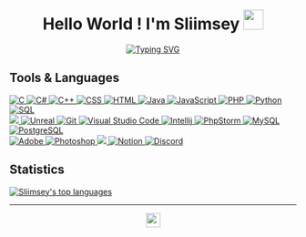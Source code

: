 <h1 align="center">
  Hello World ! I'm Sliimsey 
  <img src="https://media.giphy.com/media/hvRJCLFzcasrR4ia7z/giphy.gif" width="35">
</h1>

<p align="center">
<a href="https://git.io/typing-svg"><img src="https://readme-typing-svg.demolab.com?font=Fira+Code&pause=1000&center=true&width=435&lines=Computer+science+student;Always+learning+new+things" alt="Typing SVG" /></a>
</p>

## Tools & Languages
<p>
  <a href="https://github.com/search?q=user%3ASliimsey+language%3Ac">
    <img alt="C" src="https://custom-icon-badges.demolab.com/badge/C-03599C.svg?logo=c-in-hexagon&logoColor=white">
  </a>
  <a href="https://github.com/search?q=user%3ASliimsey+language%3Acsharp">
    <img alt="C#" src="https://custom-icon-badges.demolab.com/badge/C%23-68217A.svg?logo=cs2&logoColor=white">
  </a>
  <a href="https://github.com/search?q=user%3ASliimsey+language%3Acpp">
    <img alt="C++" src="https://custom-icon-badges.demolab.com/badge/C++-9C033A.svg?logo=cpp2&logoColor=white">
  </a>
  <a href="https://github.com/search?q=user%3ASliimsey+language%3Acss">
    <img alt="CSS" src="https://img.shields.io/badge/CSS-1572B6.svg?logo=css3&logoColor=white">
  </a>
  <a href="https://github.com/search?q=user%3ASliimsey+language%3Ahtml">
    <img alt="HTML" src="https://img.shields.io/badge/HTML-E34F26.svg?logo=html5&logoColor=white">
  </a>
  <a href="https://github.com/search?q=user%3ASliimsey+language%3Ajava">
    <img alt="Java" src="https://custom-icon-badges.demolab.com/badge/Java-007396.svg?logo=java&logoColor=white">
  </a>
  <a href="https://github.com/search?q=user%3ADSliimsey+language%3Ajavascript">
    <img alt="JavaScript" src="https://img.shields.io/badge/JavaScript-F7DF1E.svg?logo=javascript&logoColor=black">
  </a>
  <a href="https://github.com/search?q=user%3ASliimsey+language%3Aphp">
    <img alt="PHP" src="https://img.shields.io/badge/PHP-777BB4.svg?logo=php&logoColor=white">
  </a>
  <a href="https://github.com/search?q=user%3ASliimsey+language%3Apython">
    <img alt="Python" src="https://img.shields.io/badge/Python-14354C.svg?logo=python&logoColor=white">
  </a>
  <a href="https://github.com/search?q=user%3ASliimsey+language%3Asql">
    <img alt="SQL" src="https://custom-icon-badges.demolab.com/badge/SQL-025E8C.svg?logo=database&logoColor=white">
  </a>
  
  </br>
  
  <a href="#">
    <img alt"Unity" src="https://img.shields.io/badge/unity-000000.svg?logo=unity&logoColor=white" />
  </a>
  <a href="#">
    <img alt="Unreal" src="https://img.shields.io/badge/unreal%20engine-%23313131.svg?logo=unreal%20engine&logoColor=white" />
  </a>
  <a href="#">
    <img alt="Git" src="https://img.shields.io/badge/Git-F05033.svg?logo=git&logoColor=white">
  </a>
  <a href="#">
    <img alt="Visual Studio Code" src="https://img.shields.io/badge/Visual%20Studio%20Code-0078d7.svg?logo=visual-studio-code&logoColor=white">
  </a>
  <a href="#">
    <img alt="Intellij" src="https://img.shields.io/badge/intellij%20idea-3E56B9.svg?logo=intellij%20idea&logoColor=white" />
  </a>
  <a href="#">
    <img alt="PhpStorm" src="https://img.shields.io/badge/phpstorm-B93E9A.svg?logo=phpstorm&logoColor=white" />
  </a>
  <a href="#">
    <img alt="MySQL" src="https://img.shields.io/badge/MySQL-00f.svg?logo=mysql&logoColor=white">
  </a>
  <a href="#">
    <img alt="PostgreSQL" src ="https://img.shields.io/badge/PostgreSQL-316192.svg?logo=postgresql&logoColor=white">
  </a>
  
  </br>
  
  </a>
  <a href="#">
    <img alt="Adobe" src="https://img.shields.io/badge/Adobe-FF0000.svg?logo=adobe&logoColor=white">
  </a>
  <a href="#">
    <img alt="Photoshop" src="https://img.shields.io/badge/adobe%20photoshop-%2331A8FF.svg?logo=adobe%20photoshop&logoColor=white" />
  </a>
  <a href="#">
    <img alt"Illustrator" src="https://img.shields.io/badge/adobe%20illustrator-%23FF9A00.svg?logo=adobe%20illustrator&logoColor=black" />
  </a>
  <a href="#">
    <img alt="Notion" src="https://img.shields.io/badge/Notion-010101.svg?logo=notion&logoColor=white">
  </a>
  <a href="#">
    <img alt="Discord" src="https://img.shields.io/badge/-Discord-5865F2.svg?logo=discord&logoColor=white">
  </a>
  
  <!--manque clion-->
</p>


## Statistics

<a href="https://github.com/anuraghazra/github-readme-stats">
  <img align="center" src="https://github-readme-stats.vercel.app/api/top-langs/?username=Sliimsey&theme=react&hide_border=true&layout=compact" alt="Sliimsey's top languages" />
</a>

___

<p align="center">
  <img align ="center" src="https://emoji.discord.st/emojis/768b108d-274f-4f44-a634-8477b16efce7.gif" width="25">
</p>




<!--
**Sliimsey/Sliimsey** is a ✨ _special_ ✨ repository because its `README.md` (this file) appears on your GitHub profile.

Here are some ideas to get you started:

- 🔭 I’m currently working on ...
- 🌱 I’m currently learning ...
- 👯 I’m looking to collaborate on ...
- 🤔 I’m looking for help with ...
- 💬 Ask me about ...
- 📫 How to reach me: ...
- 😄 Pronouns: ...
- ⚡ Fun fact: ...

-->
